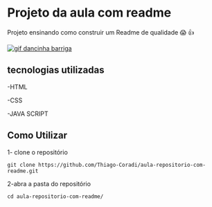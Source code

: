 # Projeto da aula com readme

Projeto ensinando como construir um Readme de qualidade 😱 👍



[<img src="./animação.gif" alt="gif dancinha barriga">](https//:google.com)

## tecnologias utilizadas

-HTML

-CSS

-JAVA SCRIPT

## Como Utilizar

1- clone o repositório

```
git clone https://github.com/Thiago-Coradi/aula-repositorio-com-readme.git

```
2-abra a pasta do repositório

```
cd aula-repositorio-com-readme/

```

